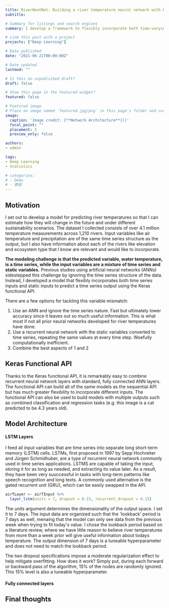 ```yaml
---
title: RiverHeatNet: Building a river temperature neural network with Keras functional API
subtitle: 

# Summary for listings and search engines
summary: I develop a framework to flexibly incorporate both time-varying and static variables into a river temperature model with over 4 million observations.  

# Link this post with a project
projects: ["Deep Learning"]

# Date published
date: "2021-06-21T00:00:00Z"

# Date updated
lastmod: ""

# Is this an unpublished draft?
draft: false

# Show this page in the Featured widget?
featured: false

# Featured image
# Place an image named `featured.jpg/png` in this page's folder and customize its options here.
image:
  caption: 'Image credit: [**Network Architecture**]()'
  focal_point: ""
  placement: 2
  preview_only: false

authors:
- admin

tags:
- Deep Learning
- Statistics

# categories:
# - Demo
# - 教程
---
```


## Motivation
I set out to develop a model for predicting river temperatures so that I can estimate how they will change in the future and under different sustainability scenarios. The dataset I collected consists of over 4.1 million temperature measurements across 1,210 rivers. Input variables like air temperature and precipitation are of the same time series structure as the output, but I also have information about each of the rivers like elevation and ecosystem type that I know are relevant and would like to incorporate.

**The modeling challenge is that the predicted variable, water temperature, is a time series, while the input variables are a mixture of time series and static variables.**  Previous studies using artificial neural networks (ANNs) sidestepped this challenge by ignoring the time series structure of the data. Instead, I developed a model that flexibly incorporates both time series inputs and static inputs to predict a time series output using the Keras functional API.

There are a few options for tackling this variable mismatch:
1. Use an ANN and ignore the time series nature. Fast but ultimately lower accuracy since it leaves out so much useful information. This is what most if not all prior neural networks developed for river temperatures have done. 
2. Use a recurrent neural network with the static variables converted to time series, repeating the same values at every time step. Woefully computationally inefficient.
3. Combine the best aspects of 1 and 2

## Keras Functional API
Thanks to the Keras functional API, it is remarkably easy to combine recurrent neural network layers with standard, fully connected ANN layers. The functional API can build all of the same models as the sequential API but has much greater flexibility to incorporate different inputs. The functional API can also be used to build models with multiple outputs such as combined classification and regression tasks (e.g. this image is a cat predicted to be 4.3 years old).

## Model Architecture
#### LSTM Layers
I feed all input variables that are time series into separate long short-term memory (LSTM) cells. LSTMs, first proposed in 1997 by Sepp Hochreiter and Jürgen Schmidhuber, are a type of recurrent neural network commonly used in time series applications. LSTMS are capable of taking the input, storing it for as long as needed, and extracting its value later. As a result, they have been very suuccessful in tasks with long-term patterns like speech recognition and long texts. A commonly used alternative is the gated recurrent unit (GRU), which can be easily swapped in the API.

``` r
airTLayer <- airTInput %>% 
  layer_lstm(units = 7, dropout = 0.15, recurrent_dropout = 0.15)
```
The _units_ argument determines the dimensionality of the output space. I set it to 7 days. The input data are organized such that the 'lookback' period is 7 days as well, menaing that the model can only see data from the previous week when trying to fit today's value. I chose the lookback period based on a literature review, where we have little reason to believe river temperatures from more than a week prior will give useful information about todays temperature. The output dimension of 7 days is a tuneable hyperparameter and does not need to match the lookback period. 

The two dropout specifications impose a moderate regularization effect to help mitigate overfitting. How does it work? Simply put, during each forward or backward pass of the algorithm, 15% of the nodes are randomly ignored. This 15% level is also a tuneable hyperparameter. 

#### Fully connected layers


## Final thoughts

